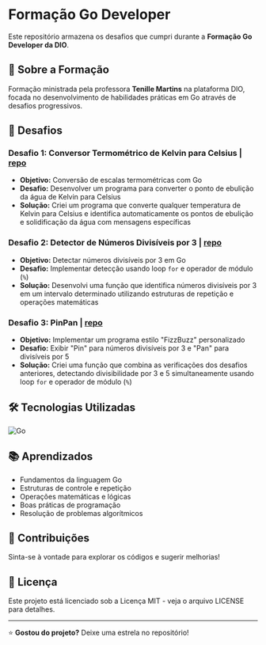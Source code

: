 # Formação Go Developer
Este repositório armazena os desafios que cumpri durante a **Formação Go Developer da DIO**.

## 🎯 Sobre a Formação
Formação ministrada pela professora **Tenille Martins** na plataforma DIO, focada no desenvolvimento de habilidades práticas em Go através de desafios progressivos.

## 🚀 Desafios

### Desafio 1: Conversor Termométrico de Kelvin para Celsius | [repo](link)
- **Objetivo:** Conversão de escalas termométricas com Go
- **Desafio:** Desenvolver um programa para converter o ponto de ebulição da água de Kelvin para Celsius
- **Solução:** Criei um programa que converte qualquer temperatura de Kelvin para Celsius e identifica automaticamente os pontos de ebulição e solidificação da água com mensagens específicas

### Desafio 2: Detector de Números Divisíveis por 3 | [repo](link)
- **Objetivo:** Detectar números divisíveis por 3 em Go
- **Desafio:** Implementar detecção usando loop `for` e operador de módulo (`%`)
- **Solução:** Desenvolvi uma função que identifica números divisíveis por 3 em um intervalo determinado utilizando estruturas de repetição e operações matemáticas

### Desafio 3: PinPan | [repo](link)
- **Objetivo:** Implementar um programa estilo "FizzBuzz" personalizado
- **Desafio:** Exibir "Pin" para números divisíveis por 3 e "Pan" para divisíveis por 5
- **Solução:** Criei uma função que combina as verificações dos desafios anteriores, detectando divisibilidade por 3 e 5 simultaneamente usando loop `for` e operador de módulo (`%`)

## 🛠️ Tecnologias Utilizadas

![Go](https://img.shields.io/badge/Go-00ADD8?style=for-the-badge&logo=go&logoColor=white)

## 📚 Aprendizados
- Fundamentos da linguagem Go
- Estruturas de controle e repetição
- Operações matemáticas e lógicas
- Boas práticas de programação
- Resolução de problemas algorítmicos

## 🤝 Contribuições
Sinta-se à vontade para explorar os códigos e sugerir melhorias!


## 📄 Licença
Este projeto está licenciado sob a Licença MIT - veja o arquivo LICENSE para detalhes.

---

⭐ **Gostou do projeto?** Deixe uma estrela no repositório!
